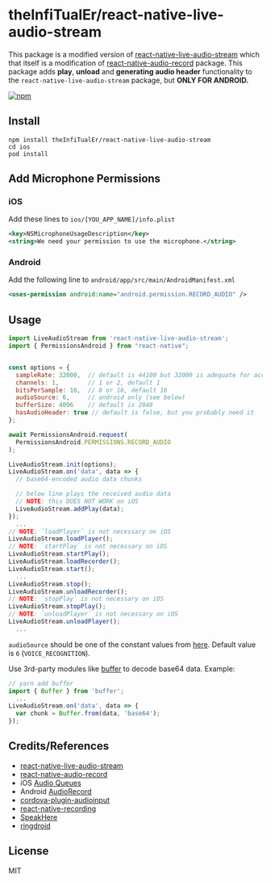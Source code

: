
# theInfiTualEr/react-native-live-audio-stream

This package is a modified version of [react-native-live-audio-stream](https://github.com/xiqi/react-native-live-audio-stream) which that itself is a modification of [react-native-audio-record](https://github.com/goodatlas/react-native-audio-record) package. This package adds **play**, **unload** and **generating audio header** functionality to the `react-native-live-audio-stream` package, but **ONLY FOR ANDROID.**

[![npm](https://img.shields.io/npm/v/react-native-live-audio-stream)](https://www.npmjs.com/package/react-native-live-audio-stream)

## Install
```
npm install theInfiTualEr/react-native-live-audio-stream
cd ios
pod install
```

## Add Microphone Permissions

### iOS
Add these lines to ```ios/[YOU_APP_NAME]/info.plist```
```xml
<key>NSMicrophoneUsageDescription</key>
<string>We need your permission to use the microphone.</string>
```

### Android
Add the following line to ```android/app/src/main/AndroidManifest.xml```
```xml
<uses-permission android:name="android.permission.RECORD_AUDIO" />
```

## Usage
```javascript
import LiveAudioStream from 'react-native-live-audio-stream';
import { PermissionsAndroid } from "react-native";


const options = {
  sampleRate: 32000,  // default is 44100 but 32000 is adequate for accurate voice recognition
  channels: 1,        // 1 or 2, default 1
  bitsPerSample: 16,  // 8 or 16, default 16
  audioSource: 6,     // android only (see below)
  bufferSize: 4096    // default is 2048
  hasAudioHeader: true // default is false, but you probably need it
};

await PermissionsAndroid.request(
  PermissionsAndroid.PERMISSIONS.RECORD_AUDIO
);

LiveAudioStream.init(options);
LiveAudioStream.on('data', data => {
  // base64-encoded audio data chunks

  // below line plays the received audio data
  // NOTE: this DOES NOT WORK on iOS
  LiveAudioStream.addPlay(data);
});
  ...
// NOTE: `loadPlayer` is not necessary on iOS
LiveAudioStream.loadPlayer();
// NOTE: `startPlay` is not necessary on iOS
LiveAudioStream.startPlay();
LiveAudioStream.loadRecorder();
LiveAudioStream.start();
  ...
LiveAudioStream.stop();
LiveAudioStream.unloadRecorder();
// NOTE: `stopPlay` is not necessary on iOS
LiveAudioStream.stopPlay();
// NOTE: `unloadPlayer` is not necessary on iOS
LiveAudioStream.unloadPlayer();
  ...
```

`audioSource` should be one of the constant values from [here](https://developer.android.com/reference/android/media/MediaRecorder.AudioSource). Default value is `6` (`VOICE_RECOGNITION`).

Use 3rd-party modules like [buffer](https://www.npmjs.com/package/buffer) to decode base64 data. Example:
```javascript
// yarn add buffer
import { Buffer } from 'buffer';
  ...
LiveAudioStream.on('data', data => {
  var chunk = Buffer.from(data, 'base64');
});
```

## Credits/References
- [react-native-live-audio-stream](https://github.com/xiqi/react-native-live-audio-stream)
- [react-native-audio-record](https://github.com/goodatlas/react-native-audio-record)
- iOS [Audio Queues](https://developer.apple.com/library/content/documentation/MusicAudio/Conceptual/AudioQueueProgrammingGuide)
- Android [AudioRecord](https://developer.android.com/reference/android/media/AudioRecord.html)
- [cordova-plugin-audioinput](https://github.com/edimuj/cordova-plugin-audioinput)
- [react-native-recording](https://github.com/qiuxiang/react-native-recording)
- [SpeakHere](https://github.com/shaojiankui/SpeakHere)
- [ringdroid](https://github.com/google/ringdroid)

## License 
MIT
